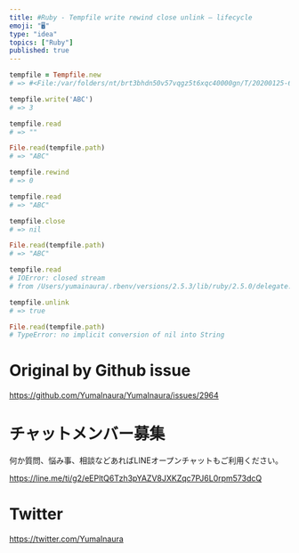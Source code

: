 ```yaml
---
title: #Ruby - Tempfile write rewind close unlink – lifecycle
emoji: "🖥"
type: "idea"
topics: ["Ruby"]
published: true
---
```


```rb
tempfile = Tempfile.new
# => #<File:/var/folders/nt/brt3bhdn50v57vqgz5t6xqc40000gn/T/20200125-67882-1mn35v6>

tempfile.write('ABC')
# => 3

tempfile.read
# => ""

File.read(tempfile.path)
# => "ABC"

tempfile.rewind
# => 0

tempfile.read
# => "ABC"

tempfile.close
# => nil

File.read(tempfile.path)
# => "ABC"

tempfile.read
# IOError: closed stream
# from /Users/yumainaura/.rbenv/versions/2.5.3/lib/ruby/2.5.0/delegate.rb:349:in `read'

tempfile.unlink
# => true

File.read(tempfile.path)
# TypeError: no implicit conversion of nil into String

```

# Original by Github issue

https://github.com/YumaInaura/YumaInaura/issues/2964








<!-- Update From Qiita API -->

# チャットメンバー募集


何か質問、悩み事、相談などあればLINEオープンチャットもご利用ください。

https://line.me/ti/g2/eEPltQ6Tzh3pYAZV8JXKZqc7PJ6L0rpm573dcQ





# Twitter


https://twitter.com/YumaInaura


<!-- Update From Qiita API -->


